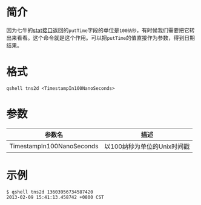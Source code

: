 # 简介

因为七牛的[stat接口](http://developer.qiniu.com/docs/v6/api/reference/rs/stat.html)返回的`putTime`字段的单位是`100纳秒`，有时候我们需要把它转出来看看。这个命令就是这个作用。可以把`putTime`的值直接作为参数，得到日期结果。

# 格式

```
qshell tns2d <TimestampIn100NanoSeconds>
```

# 参数

|参数名|描述|
|----------|-------------|
|TimestampIn100NanoSeconds|以100纳秒为单位的Unix时间戳|

# 示例

```
$ qshell tns2d 13603956734587420
2013-02-09 15:41:13.458742 +0800 CST
```
